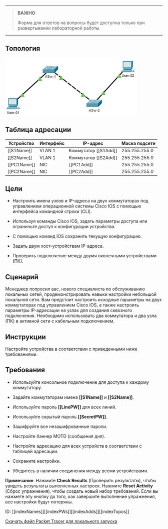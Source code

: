 
---

> **ВАЖНО**
> 
> Форма для ответов на вопросы будет доступна только при развертывании лабораторной работы 

---

## Топология

![](./assets/topology.png)

## Таблица адресации

| Устройство      | Интерфейс | IP-адрес                 | Маска подсети |
|-----------------|-----------|--------------------------|---------------|
| \[\[S1Name\]\]  | VLAN 1    | Коммутатор \[\[S1Add\]\] | 255.255.255.0 |
| \[\[S2Name\]\]  | VLAN 1    | Коммутатор \[\[S2Add\]\] | 255.255.255.0 |
| \[\[PC1Name\]\] | NIC       | \[\[PC1Add\]\]           | 255.255.255.0 |
| \[\[PC2Name\]\] | NIC       | \[\[PC2Add\]\]           | 255.255.255.0 |

## Цели

-   Настроить имена узлов и IP-адреса на двух коммутаторах под управлением операционной системы Cisco IOS с помощью интерфейса командной строки (CLI).

-   Используя команды Cisco IOS, задать параметры доступа или ограничьте доступ к конфигурации устройства.

-   С помощью команд IOS сохранить текущую конфигурацию.

-   Задать двум хост-устройствам IP-адреса.

-   Проверить подключение между двумя оконечными устройствами (ПК).

## Сценарий

Менеджер попросил вас, нового специалиста по обслуживанию локальных сетей, продемонстрировать навыки настройки небольшой локальной сети. Вам предстоит настроить исходные параметры на двух коммутаторах под управлением Cisco IOS, а также настроить параметры IP-адресации на узлах для создания сквозного подключения. Необходимо использовать два коммутатора и два узла (ПК) в активной сети с кабельным подключением.

## Инструкции

Настройте устройства в соответствии с приведенными ниже требованиями.

## Требования

-   Используйте консольное подключение для доступа к каждому коммутатору.

-   Задайте коммутаторам имена **\[\[S1Name\]\]** и **\[\[S2Name\]\]**.

-   Используйте пароль **\[\[LinePW\]\]** для всех линий.

-   Используйте скрытый пароль **\[\[SecretPW\]\]**.

-   Зашифруйте все незашифрованные пароли.

-   Настройте баннер MOTD (сообщения дня).

-   Настройте адресацию для всех устройств в соответствии с таблицей адресации.

-   Сохраните настройки.

-   Убедитесь в наличии соединения между всеми устройствами.

**Примечание**. Нажмите **Check Results** (Проверить результаты), чтобы увидеть результаты выполненных настроек. Нажмите **Reset Activity** (Сброс упражнения), чтобы создать новый набор требований. Если вы нажмете эту кнопку до того, как завершите выполнение упражнения, все настройки будут потеряны.

ID: \[\[indexNames\]\]\[\[indexPWs\]\]\[\[indexAdds\]\]\[\[indexTopos\]\]

[Скачать файл Packet Tracer для локального запуска](./assets/2.9.1-lab.pka)
